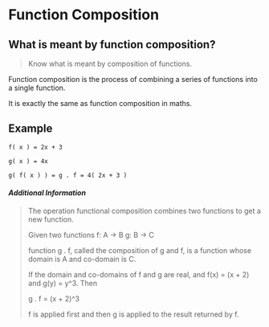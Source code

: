 # Function Composition

## What is meant by function composition?

> Know what is meant by composition of
> functions.

Function composition is the process of combining a series of functions into a single function.

It is exactly the same as function composition in maths.

## Example

```
f( x ) = 2x + 3

g( x ) = 4x

g( f( x ) ) = g . f = 4( 2x + 3 )
```

#### *Additional Information*

> The operation functional composition combines two
> functions to get a new function.
>
> Given two functions
> f: A -> B
> g: B -> C
>
> function g . f, called the composition of g and f, is a
> function whose domain is A and co-domain is C.
>
> If the domain and co-domains of f and g are real, and
> f(x) = (x + 2) and g(y) = y^3. Then
>
> g . f = (x + 2)^3
>
> f is applied first and then g is applied to the result
> returned by f.
